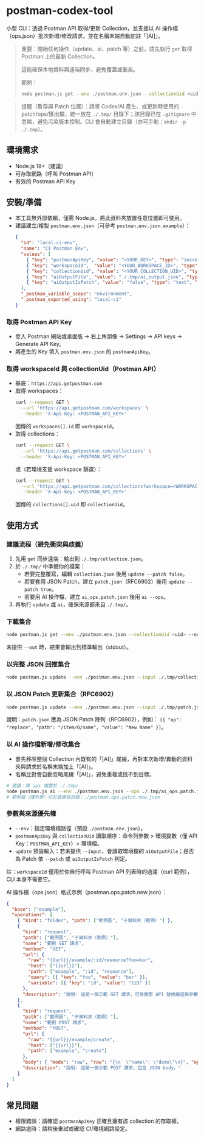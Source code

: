 # postman-codex-tool

小型 CLI：透過 Postman API 取得/更新 Collection，並支援以 AI 操作檔（ops.json）批次新增/修改請求，並在名稱末端自動加註「[AI]」。

> 重要：開始任何操作（update、ai、patch 等）之前，請先執行 `get` 取得 Postman 上的最新 Collection。
>
> 這能確保本地資料與遠端同步，避免覆蓋或衝突。
>
> 範例：
> ```bash
> node postman.js get --env ./postman.env.json --collectionUid <uid> --out ./.tmp/collection.json
> ```

> 提醒（暫存與 Patch 位置）：請將 Codex/AI 產生、或更新時使用的 patch/ops/匯出檔，統一放在 `./.tmp/` 目錄下；該目錄已在 `.gitignore` 中忽略，避免污染版本控制。CLI 會自動建立目錄（亦可手動：`mkdir -p ./.tmp`）。

## 環境需求
- Node.js 18+（建議）
- 可存取網路（呼叫 Postman API）
- 有效的 Postman API Key

## 安裝/準備
- 本工具無外部依賴，僅需 Node.js。將此資料夾放置任意位置即可使用。
- 建議建立/複製 `postman.env.json`（可參考 `postman.env.json.example`）：
  ```json
  {
    "id": "local-ci-env",
    "name": "CI Postman Env",
    "values": [
      { "key": "postmanApiKey", "value": "<YOUR_KEY>", "type": "secret", "enabled": true },
      { "key": "workspaceId",  "value": "<YOUR_WORKSPACE_ID>", "type": "text", "enabled": true },
      { "key": "collectionUid", "value": "<YOUR_COLLECTION_UID>", "type": "text", "enabled": true },
      { "key": "aiOutputFile", "value": "./.tmp/ai_output.json", "type": "text", "enabled": true },
      { "key": "aiOutputIsPatch", "value": "false", "type": "text", "enabled": true }
    ],
    "_postman_variable_scope": "environment",
    "_postman_exported_using": "local-ci"
  }
  ```

### 取得 Postman API Key
- 登入 Postman 網站或桌面版 → 右上角頭像 → Settings → API keys → Generate API Key。
- 將產生的 Key 填入 `postman.env.json` 的 `postmanApiKey`。

### 取得 workspaceId 與 collectionUid（Postman API）
- 基底：`https://api.getpostman.com`
- 取得 workspaces：
  ```bash
  curl --request GET \
    --url 'https://api.getpostman.com/workspaces' \
    --header 'X-Api-Key: <POSTMAN_API_KEY>'
  ```
  回傳的 `workspaces[].id` 即 `workspaceId`。
- 取得 collections：
  ```bash
  curl --request GET \
    --url 'https://api.getpostman.com/collections' \
    --header 'X-Api-Key: <POSTMAN_API_KEY>'
  ```
  或（若環境支援 workspace 篩選）：
  ```bash
  curl --request GET \
    --url 'https://api.getpostman.com/collections?workspace=<WORKSPACE_ID>' \
    --header 'X-Api-Key: <POSTMAN_API_KEY>'
  ```
  回傳的 `collections[].uid` 即 `collectionUid`。

## 使用方式

### 建議流程（避免衝突與歧義）
1) 先用 `get` 同步遠端：輸出到 `./.tmp/collection.json`。
2) 於 `./.tmp/` 中準備你的檔案：
   - 若要完整覆寫，編輯 `collection.json` 後用 `update --patch false`。
   - 若要套用 JSON Patch，建立 `patch.json`（RFC6902）後用 `update --patch true`。
   - 若要用 AI 操作檔，建立 `ai_ops.patch.json` 後用 `ai --ops`。
3) 再執行 `update` 或 `ai`，確保來源都來自 `./.tmp/`。

### 下載集合
```bash
node postman.js get --env ./postman.env.json --collectionUid <uid> --out ./.tmp/collection.json
```
未提供 `--out` 時，結果會輸出到標準輸出（stdout）。

### 以完整 JSON 回推集合
```bash
node postman.js update --env ./postman.env.json --input ./.tmp/collection.json --patch false
```

### 以 JSON Patch 更新集合（RFC6902）
```bash
node postman.js update --env ./postman.env.json --input ./.tmp/patch.json --patch true
```
說明：`patch.json` 應為 JSON Patch 陣列（RFC6902），例如：
`[{ "op": "replace", "path": "/item/0/name", "value": "New Name" }]`。

### 以 AI 操作檔新增/修改集合
- 會先移除整個 Collection 內既有的「[AI]」尾綴，再對本次新增/異動的資料夾與請求於名稱末端加上「[AI]」。
- 名稱比對會自動忽略尾綴「[AI]」，避免重複或找不到目標。

```bash
# 建議：將 ops 檔置於 ./.tmp/
node postman.js ai --env ./postman.env.json --ops ./.tmp/ai_ops.patch.json
# 範例檔（僅示意）位於倉庫根目錄：./postman.ops.patch.new.json
```

### 參數與來源優先權
- `--env`：指定環境檔路徑（預設 `./postman.env.json`）。
- `postmanApiKey` 與 `collectionUid` 讀取順序：命令列參數 > 環境變數（僅 API Key：`POSTMAN_API_KEY`）> 環境檔。
- `update` 預設輸入：若未提供 `--input`，會讀取環境檔的 `aiOutputFile`；是否為 Patch 依 `--patch` 或 `aiOutputIsPatch` 判定。

註：`workspaceId` 僅用於你自行呼叫 Postman API 列表時的過濾（curl 範例），CLI 本身不需要它。

AI 操作檔（ops.json）格式示例（postman.ops.patch.new.json）：
```json
{
  "base": ["example"],
  "operations": [
    { "kind": "folder", "path": ["範例區", "子資料夾（範例）"] },
    {
      "kind": "request",
      "path": ["範例區", "子資料夾（範例）"],
      "name": "範例 GET 請求",
      "method": "GET",
      "url": {
        "raw": "{{url}}/example/:id/resource?foo=bar",
        "host": ["{{url}}"],
        "path": ["example", ":id", "resource"],
        "query": [{ "key": "foo", "value": "bar" }],
        "variable": [{ "key": "id", "value": "123" }]
      },
      "description": "說明: 這是一個示範 GET 請求，可依實際 API 替換路徑與參數。"
    },
    {
      "kind": "request",
      "path": ["範例區", "子資料夾（範例）"],
      "name": "範例 POST 請求",
      "method": "POST",
      "url": {
        "raw": "{{url}}/example/create",
        "host": ["{{url}}"],
        "path": ["example", "create"]
      },
      "body": { "mode": "raw", "raw": "{\n  \"name\": \"demo\"\n}", "options": { "raw": { "language": "json" } } },
      "description": "說明: 這是一個示範 POST 請求，包含 JSON body。"
    }
  ]
}
```

## 常見問題
- 權限錯誤：請確認 `postmanApiKey` 正確且擁有該 collection 的存取權。
- 網路逾時：請稍後重試或確認 CI/環境網路設定。
